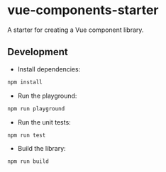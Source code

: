 # vue-components-starter

A starter for creating a Vue component library.

## Development

- Install dependencies:

```bash
npm install
```

- Run the playground:

```bash
npm run playground
```

- Run the unit tests:

```bash
npm run test
```

- Build the library:

```bash
npm run build
```
